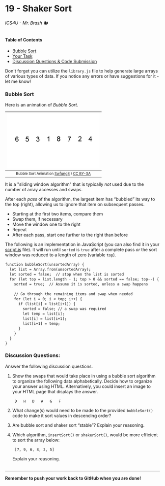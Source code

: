 # 19 - Shaker Sort

###### ICS4U - Mr. Brash 🐿️

#### Table of Contents
- [Bubble Sort](#bubble-sort)
- [Your Task](./SHAKER.md)
- [Discussion Questions & Code Submission](https://classroom.google.com)

Don't forget you can utilize the `library.js` file to help generate large arrays of various types of data. If you notice any errors or have suggestions for it - let me know!

### Bubble Sort

Here is an animation of _Bubble Sort_. 

|![Bubble Sort Animation](assets/Bubble-sort-example-300px.gif)|
|:---:|
|<div style="font-size:smaller">Bubble Sort Animation [Swfung8](https://commons.wikimedia.org/w/index.php?curid=14953478) / [CC BY-SA](https://creativecommons.org/licenses/by-sa/3.0)</div>|


It is a "sliding window algorithm" that is typically _not_ used due to the number of array accesses and swaps.

After each _pass_ of the algorithm, the largest item has “bubbled” its way to the top (right), allowing us to ignore that item on subsequent passes.

- Starting at the first two items, compare them
- Swap them, if necessary
- Move the window one to the right
- Repeat
- After each pass, start one further to the right than before

The following is an implementation in JavaScript (you can also find it in your [script.js](script.js) file). It will run until `sorted` is `true` after a complete pass _or_ the sort window was reduced to a length of zero (variable `top`).
```JS
function bubbleSort(unsortedArray) {
  let list = Array.from(unsortedArray); 
  let sorted = false;  // stop when the list is sorted
  for (let top = list.length - 1; top > 0 && sorted == false; top--) {
    sorted = true;  // Assume it is sorted, unless a swap happens

    // Go through the remaining items and swap when needed
    for (let i = 0; i < top; i++) {
      if (list[i] > list[i+1]) {
        sorted = false; // a swap was required
        let temp = list[i];
        list[i] = list[i+1];
        list[i+1] = temp;
      }
    }
  }
}
```

### Discussion Questions:
Answer the following discussion questions.

1. Show the swaps that would take place in using a bubble sort algorithm to organize the following data alphabetically. Decide how to organize your answer using HTML. Alternatively, you could insert an image to your HTML page that displays the answer.

		D	H	D	A	G	F


2. What change(s) would need to be made to the provided `bubbleSort()` code to make it sort values in descending order?

3. Are bubble sort and shaker sort “stable”? Explain your reasoning.

4. Which algorithm, `insertSort()` or `shakerSort()`, would be more efficient to sort the array below:

		[7, 9, 6, 8, 3, 5]

    Explain your reasoning.
<br><br>

<hr>

**Remember to push your work back to GitHub when you are done!**
